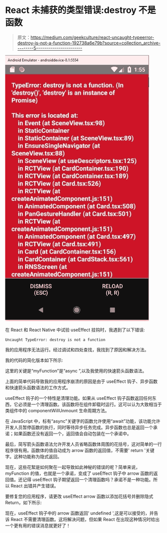 # React 未捕获的类型错误:destroy 不是函数

> 原文：<https://medium.com/geekculture/react-uncaught-typeerror-destroy-is-not-a-function-192738a6e79b?source=collection_archive---------5----------------------->

![](img/6b74633f5eece612bbbde88e0084a0d7.png)

在 React 和 React Native 中试验 useEffect 挂钩时，我遇到了以下错误:

```
Uncaught TypeError: destroy is not a function
```

我的应用程序无法运行。经过调试和四处查找，我找到了原因和解决方法。

我的代码的简化版本如下所示:

这里的关键是“myFunction”是“async ”,以及我使用的快速箭头函数语法。

上面的简单代码导致我的应用程序崩溃的原因是由于 useEffect 钩子、异步函数和快速箭头函数语法的工作方式。

useEffect 钩子的一个特性是清理功能。如果从 useEffect 钩子函数返回任何东西，它必须是一个清理函数。该函数将在组件卸载时运行。这可以认为大致相当于类组件中的 componentWillUnmount 生命周期方法。

在 JavaScript 中，标有“async”关键字的函数允许使用“await”功能，该功能允许开发人员暂停函数的执行，同时等待异步任务完成。异步函数也总是返回一个承诺；如果函数还没有返回一个，返回值会自动包装在一个承诺中。

最后，简写箭头函数语法允许开发人员省略函数体周围的花括号，这对简单的一行程序很有用。函数体的值自动成为 arrow 函数的返回值，不需要' return '关键字。这种功能称为隐式返回。

现在，这些花絮是如何聚在一起导致如此神秘的错误的呢？简单来说，myFunction 的值，也就是一个承诺，变成了 useEffect 钩子中 arrow 函数的返回值。还记得 useEffect 钩子期望返回一个清理函数吗？承诺不是一种功能。所以 React 出错并产生错误。

要修复您的应用程序，请更改 useEffect arrow 函数以添加花括号并删除隐式 Return，如下所示:

现在，useEffect 钩子中的 arrow 函数返回' undefined ',这是可以接受的，并告诉 React 不需要清理函数。这将解决问题，但如果 React 在出现这种情况时给出一个更有用的错误消息就更好了！